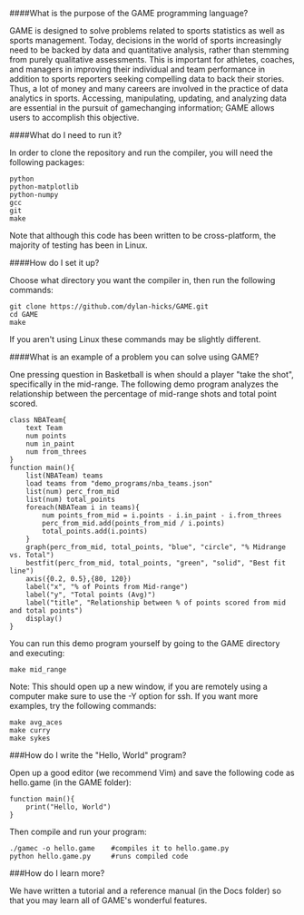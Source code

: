 ####What is the purpose of the GAME programming language?

GAME is designed to solve problems related to sports statistics as well as sports management.
Today, decisions in the world of sports increasingly need to be backed by data and quantitative
analysis, rather than stemming from purely qualitative assessments. This is important for
athletes, coaches, and managers in improving their individual and team performance in addition
to sports reporters seeking compelling data to back their stories. Thus, a lot of money and many
careers are involved in the practice of data analytics in sports. Accessing, manipulating,
updating, and analyzing data are essential in the pursuit of game­changing information; GAME
allows users to accomplish this objective.

####What do I need to run it?

In order to clone the repository and run the compiler, you will need the following packages:

    python
    python-matplotlib
    python-numpy
    gcc
    git
    make

Note that although this code has been written to be cross-platform, the majority of testing has been in Linux.

####How do I set it up?

Choose what directory you want the compiler in, then run the following commands:

    git clone https://github.com/dylan-hicks/GAME.git
    cd GAME
    make

If you aren't using Linux these commands may be slightly different.

####What is an example of a problem you can solve using GAME?

One pressing question in Basketball is when should a player "take the shot", specifically in the mid-range. 
The following demo program analyzes the relationship between the percentage of mid-range shots and total point scored.

    class NBATeam{
        text Team
        num points
        num in_paint
        num from_threes
    }
    function main(){
        list(NBATeam) teams
        load teams from "demo_programs/nba_teams.json"
        list(num) perc_from_mid
        list(num) total_points
        foreach(NBATeam i in teams){
            num points_from_mid = i.points - i.in_paint - i.from_threes
            perc_from_mid.add(points_from_mid / i.points)
            total_points.add(i.points)
        }
        graph(perc_from_mid, total_points, "blue", "circle", "% Midrange vs. Total")
        bestfit(perc_from_mid, total_points, "green", "solid", "Best fit line")
        axis({0.2, 0.5},{80, 120})
        label("x", "% of Points from Mid-range")
        label("y", "Total points (Avg)")
        label("title", "Relationship between % of points scored from mid and total points")
        display()
    }

You can run this demo program yourself by going to the GAME directory and executing:

    make mid_range

Note: This should open up a new window, if you are remotely using a computer make sure to use the -Y option for ssh.
If you want more examples, try the following commands:

    make avg_aces
    make curry
    make sykes

###How do I write the "Hello, World" program?

Open up a good editor (we recommend Vim) and save the following code as hello.game (in the GAME folder):

    function main(){
        print("Hello, World")
    }

Then compile and run your program:

    ./gamec -o hello.game    #compiles it to hello.game.py
    python hello.game.py     #runs compiled code

###How do I learn more?

We have written a tutorial and a reference manual (in the Docs folder) so that you may learn all of GAME's wonderful features.
